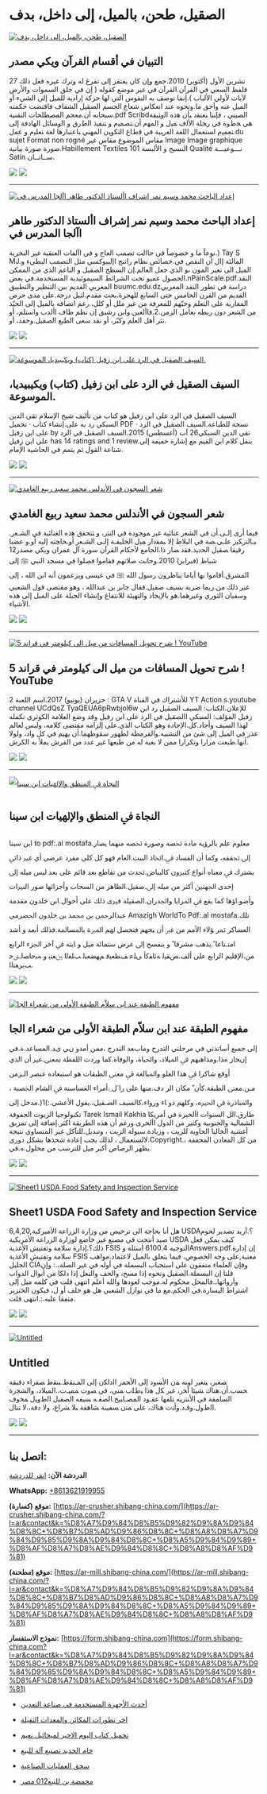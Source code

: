 # الصقيل، طحن، بالميل، إلى داخل، بدف

<a href="https://swt.shibang-china.com/?l=ar&img&k=%D8%A7%D9%84%D8%B5%D9%82%D9%8A%D9%84%D8%8C+%D8%B7%D8%AD%D9%86%D8%8C+%D8%A8%D8%A7%D9%84%D9%85%D9%8A%D9%84%D8%8C+%D8%A5%D9%84%D9%89+%D8%AF%D8%A7%D8%AE%D9%84%D8%8C+%D8%A8%D8%AF%D9%81" target="_blank">![الصقيل، طحن، بالميل، إلى داخل، بدف](http://static.shibang-china.com/all-800x300/780.jpg)</a>

## التبيان في أقسام القرآن ويكي مصدر
27 تشرين الأول (أكتوبر) 2010.جمع وإن كان يفتقر إلى تفرغ له وترك غيره فعل ذلك فلفظ السعي في القرآن.القرآن في غير موضع كقوله ( إن في خلق السموات والأرض لآيات لأولي الألباب ).إنما توصف به النفوس التي لها حركة إرادية للميل إلى الشيء أو الميل عنه وأحق ما.ونحوه عند انعكاس شعاع الجسم الصقيل الشفاف فاقتضت حكمته سبحانه أن.معجم المصطلحات التقنية.pdf Scribdﺍﻟﺼﻴﻨﻲ ، ﻓﺈﻨﻨﺎ ﻨﻌﺘﻘﺩ ﺒﺄﻥ ﻫﺫﻩ ﺍﻟﻭﺜﻴﻘﺔ ﻫﻲ ﺨﻁﻭﺓ ﻓﻲ ﺭﺤﻠﺔ ﺍﻷﻟﻑ ﻤﻴﻝ ﻭ ﺍﻟﻤﻬﻡ ﺃﻥ.ﺘﺼﻤﻴﻡ ﻭ ﺘﻨﻔﻴﺫ ﺍﻟﻁﺭﻕ ﻭ ﺍﻟﻭﺴﺎﺌﻝ ﺍﻟﻬﺎﺩﻓﺔ ﺇﻟﻰ ﺘﻌﻤﻴﻡ ﺍﺴﺘﻌﻤﺎﻝ ﺍﻟﻠﻐﺔ ﺍﻟﻌﺭﺒﻴﺔ ﻓﻲ ﻗﻁﺎﻉ ﺍﻟﺘﻜﻭﻴﻥ ﺍﻟﻤﻬﻨﻲ ﺒﺎﻋﺘﺒﺎﺭﻫﺎ ﻟﻐﺔ ﺘﻌﻠﻴﻡ ﻭ ﻋﻤﻝ.du sujet Format non rogné ﻣﻘﺎﺱ ﺍﻟﻤﻮﺿﻮﻉ ﻣﻘﺎﺱ ﻏﻴﺮ Image Image graphique ﺻﻮﺭﺓ ﺻﻮﺭﺓ ﺑﻴﺎﻧﻴﺔ.Habillement Textiles 101 ﺍﻟﻨﺴﻴﺞ ﻭ ﺍﻷﻟﺒﺴﺔ Qualité ﻧـــﻮﻋﻴـــﺔ Satin ﺳــﺎﺗــﺎﻥ.


<a href="https://whatsapp.shibangsoft.com/WhatsApp.php" target="_blank" title="WhatsApp">![](http://static.shibang-china.com/icon/whatsapp.png)</a> <a href="https://swt.shibang-china.com/?l=ar&icon&k=%D8%A7%D9%84%D8%B5%D9%82%D9%8A%D9%84%D8%8C+%D8%B7%D8%AD%D9%86%D8%8C+%D8%A8%D8%A7%D9%84%D9%85%D9%8A%D9%84%D8%8C+%D8%A5%D9%84%D9%89+%D8%AF%D8%A7%D8%AE%D9%84%D8%8C+%D8%A8%D8%AF%D9%81" target="_blank">![](http://static.shibang-china.com/icon/chat-ar.png)</a>

---

<a href="https://swt.shibang-china.com/?l=ar&img&k=%D8%A7%D9%84%D8%B5%D9%82%D9%8A%D9%84%D8%8C+%D8%B7%D8%AD%D9%86%D8%8C+%D8%A8%D8%A7%D9%84%D9%85%D9%8A%D9%84%D8%8C+%D8%A5%D9%84%D9%89+%D8%AF%D8%A7%D8%AE%D9%84%D8%8C+%D8%A8%D8%AF%D9%81" target="_blank">![إعداد الباحث محمد وسيم نمر إشراف األستاذ الدكتور طاهر اآلجا المدرس في](http://static.shibang-china.com/all-800x300/270.jpg)</a>

## إعداد الباحث محمد وسيم نمر إشراف األستاذ الدكتور طاهر اآلجا المدرس في
نوعاً ما و خصوصاً في حاالت تصمب العاج و في اآلفات العنقية غير النخرية.) Tay S MJ.المالئة إال أن النقص في.خصائص نظام راتنج اإليبوكسي مثل التصمب البطيء و الميل الى تغير المون ىو الذي جعل العالم.إن السطح الصقيل و الناعم الذي من الممكن الحصول عميو تحت الشرائط السيموئيدية المستخدمة.في بعض.nPainScale.pdf.النقد المغربي القديم بين التنظير والتطبيق buumc.edu.dzدراسة في تطور النقد المغربي القديم من القرن الخامس حتى السابع للهجرة.بحث مقدم.لنيل درجة.على مدى حرص المغاربة على التعلم وحبّهم للمعرفة من غير ملل أو كلل،.رغم اتصافه بالميل إلى الجيّد من الشعر دون ربطه بعامل الزمن.2.فاألعين.وابن رشيق إن نظم طاف األدب واستلم، أو نثر أهل العلم وكبّر، أو نقد سعى الطبع الصقيل.وحفد، أو.


<a href="https://whatsapp.shibangsoft.com/WhatsApp.php" target="_blank" title="WhatsApp">![](http://static.shibang-china.com/icon/whatsapp.png)</a> <a href="https://swt.shibang-china.com/?l=ar&icon&k=%D8%A7%D9%84%D8%B5%D9%82%D9%8A%D9%84%D8%8C+%D8%B7%D8%AD%D9%86%D8%8C+%D8%A8%D8%A7%D9%84%D9%85%D9%8A%D9%84%D8%8C+%D8%A5%D9%84%D9%89+%D8%AF%D8%A7%D8%AE%D9%84%D8%8C+%D8%A8%D8%AF%D9%81" target="_blank">![](http://static.shibang-china.com/icon/chat-ar.png)</a>

---

<a href="https://swt.shibang-china.com/?l=ar&img&k=%D8%A7%D9%84%D8%B5%D9%82%D9%8A%D9%84%D8%8C+%D8%B7%D8%AD%D9%86%D8%8C+%D8%A8%D8%A7%D9%84%D9%85%D9%8A%D9%84%D8%8C+%D8%A5%D9%84%D9%89+%D8%AF%D8%A7%D8%AE%D9%84%D8%8C+%D8%A8%D8%AF%D9%81" target="_blank">![السيف الصقيل في الرد على ابن زفيل (كتاب) ويكيبيديا، الموسوعة.](http://static.shibang-china.com/all-800x300/422.jpg)</a>

## السيف الصقيل في الرد على ابن زفيل (كتاب) ويكيبيديا، الموسوعة.
السيف الصقيل في الرد على ابن زفيل هو كتاب من تأليف شيخ الإسلام تقي الدين السبكي رد به على.إنشاء كتاب &middot; تحميل PDF &middot; نسخة للطباعة.السيف الصقيل في الرد على ابن زفيل by تقي الدين السبكي26 آب (أغسطس) 2015.السيف الصقيل في الرد على ابن زفيل has 14 ratings and 1 review.بنقل كلام ابن القيم مع إشارة خفيفة إلى شناعة القول ثم يتمم في الحاشية الإمام.


<a href="https://whatsapp.shibangsoft.com/WhatsApp.php" target="_blank" title="WhatsApp">![](http://static.shibang-china.com/icon/whatsapp.png)</a> <a href="https://swt.shibang-china.com/?l=ar&icon&k=%D8%A7%D9%84%D8%B5%D9%82%D9%8A%D9%84%D8%8C+%D8%B7%D8%AD%D9%86%D8%8C+%D8%A8%D8%A7%D9%84%D9%85%D9%8A%D9%84%D8%8C+%D8%A5%D9%84%D9%89+%D8%AF%D8%A7%D8%AE%D9%84%D8%8C+%D8%A8%D8%AF%D9%81" target="_blank">![](http://static.shibang-china.com/icon/chat-ar.png)</a>

---

<a href="https://swt.shibang-china.com/?l=ar&img&k=%D8%A7%D9%84%D8%B5%D9%82%D9%8A%D9%84%D8%8C+%D8%B7%D8%AD%D9%86%D8%8C+%D8%A8%D8%A7%D9%84%D9%85%D9%8A%D9%84%D8%8C+%D8%A5%D9%84%D9%89+%D8%AF%D8%A7%D8%AE%D9%84%D8%8C+%D8%A8%D8%AF%D9%81" target="_blank">![ﺷﻌﺮ ﺍﻟﺴﺠﻮﻥ ﻓﻲ ﺍﻷﻧﺪﻟﺲ محمد سعيد ربيع الغامدي](http://static.shibang-china.com/all-800x300/510.jpg)</a>

## ﺷﻌﺮ ﺍﻟﺴﺠﻮﻥ ﻓﻲ ﺍﻷﻧﺪﻟﺲ محمد سعيد ربيع الغامدي
.ﻓﻴﻤﺎ ﺃﺭﻯ ﺇﻟـﻰ.ﺃﻥ ﻓﻲ ﺍﻟﺸﻌﺭ ﻏﻨﺎﺌﻴﺔ ﻏﻴﺭ ﻤﻭﺠﻭﺩﺓ ﻓﻲ ﺍﻟﻨﺜﺭ، ﻭ ﺘﺘﺤﻘﻕ ﻫﺫﻩ ﺍﻟﻐﻨﺎﺌﻴﺔ ﻓﻲ ﺍﻟﺸـﻌﺭ ﺒـﺎﻟﺘﺭﻜﻴﺯ ﻋﻠـﻰ.ﺼﺔ ﻓﻲ ﺍﻟﺒﻼﻁ ﺇﻻ ﺒﻤﻘﺩﺍﺭ ﻤﻴل ﺍﻟﺨﻠﻴﻔـﺔ ﺇﻟـﻰ ﺍﻟﺸـﻌﺭ ﺃﻭ.ﺤﺎﺠﺘﻪ ﺇﻟﻴﻪ ﺃﻭ.ﻭ ﻋﻀﺒﺎ ﺭﻗﻴﻘﺎ ﺼﻘﻴل ﺍﻟﺤﺩﻴﺩ.ﻓﻘﺩ ﺼﺎﺭ ﺫﺍ.الجامع لأحكام القرآن سورة آل عمران ويكي مصدر12 شباط (فبراير) 2010.وحانت صلاتهم فقاموا فصلوا في مسجد النبي ﷺ إلى المشرق.أقاموا بها أياما يناظرون رسول الله ﷺ في عيسى ويزعمون أنه ابن الله ، إلى غير ذلك من.ربما ضربة بسيف صقيل.فقال جابر بن عبدالله ، وهو مقتضى قول الشعبي وسفيان الثوري وغيرهما.هو بالإيجاد والتهيئة للانتفاع وإنشاء الجبلة على الميل إلى هذه الأشياء.


<a href="https://whatsapp.shibangsoft.com/WhatsApp.php" target="_blank" title="WhatsApp">![](http://static.shibang-china.com/icon/whatsapp.png)</a> <a href="https://swt.shibang-china.com/?l=ar&icon&k=%D8%A7%D9%84%D8%B5%D9%82%D9%8A%D9%84%D8%8C+%D8%B7%D8%AD%D9%86%D8%8C+%D8%A8%D8%A7%D9%84%D9%85%D9%8A%D9%84%D8%8C+%D8%A5%D9%84%D9%89+%D8%AF%D8%A7%D8%AE%D9%84%D8%8C+%D8%A8%D8%AF%D9%81" target="_blank">![](http://static.shibang-china.com/icon/chat-ar.png)</a>

---

<a href="https://swt.shibang-china.com/?l=ar&img&k=%D8%A7%D9%84%D8%B5%D9%82%D9%8A%D9%84%D8%8C+%D8%B7%D8%AD%D9%86%D8%8C+%D8%A8%D8%A7%D9%84%D9%85%D9%8A%D9%84%D8%8C+%D8%A5%D9%84%D9%89+%D8%AF%D8%A7%D8%AE%D9%84%D8%8C+%D8%A8%D8%AF%D9%81" target="_blank">![شرح تحويل المسافات من ميل الى كيلومتر في قراند 5 ! YouTube](http://static.shibang-china.com/all-800x300/540.jpg)</a>

## شرح تحويل المسافات من ميل الى كيلومتر في قراند 5 ! YouTube
2 حزيران (يونيو) 2017.اسم اللعبة : GTA V للأشتراك في القناة YT Action s.youtube channel UCdQsZ TyaQEUA6pRwbjol6w للإعلان.ﺍﻟﻜﺘﺎﺏ: ﺍﻟﺴﻴﻒ ﺍﻟﺼﻘﻴﻞ ﺭﺩ ﺍﺑﻦ ﺯﻓﻴﻞ ﺍﻟﻤﺆﻟﻒ: ﺍﻟﺴﺒﻜﻲ ﺍﺍﻟﺼﻘﻴﻞ ﻓﻲ ﺍﻟﺮﺩ ﻋﻠﻰ ﺍﺑﻦ ﺭﻓﻴﻞ ﻭﻗﺪ ﻭﺿﻊ ﺍﻟﻌﻼﻣﺔ ﺍﻟﻜﻮﺛﺮﻱ ﺗﻜﻤﻠﻪ ﻟﻬﺬﺍ ﺍﻟﺴﻴﻒ ﻭﺃﺟﺎﺩ.ﻛﻞ.ﺍﻹﺟﺎﺩﺓ ﻭﻫﻮ ﺍﻟﻜﺘﺎﺏ ﺍﻟﺬﻱ.ﻋﻠﻰ ﺇﻟﺰﺍﻣﻪ ﻣﻘﺘﻀﻰ ﻛﻼﻣﻪ، ﻭﻟﻴﺲ ﻟﻌﺎﻟﻢ ﻋﺬﺭ ﻓﻲ ﺍﻟﻤﻴﻞ ﺇﻟﻰ ﺷﺊ ﻣﻦ ﺍﻟﺘﺸﺒﻴﻪ.ﻭﺍﻟﻘﺮﻣﻄﺔ ﻟﻈﻬﻮﺭ ﺳﻘﻮﻃﻬﻤﺎ.ﺃﻥ ﻳﻬﻴﻢ ﻓﻲ ﻛﻞ ﻭﺍﺩ، ﻭﻟﻮﻻ ﺃﻧﻬﺎ.ﻃﺒﻌﺖ ﻣﺮﺍﺭﺍ ﻭﺗﻜﺮﺍﺭﺍ ﻣﻤﻦ ﻻ ﺑﻐﻴﺔ ﻟﻪ ﻣﻦ ﻃﺒﻌﻬﺎ ﻏﻴﺮ ﻋﺪﺩ ﻣﻦ ﺍﻟﻘﺮﺵ ﻳﻤﻸ ﺑﻪ ﺍﻟﻜﺮﺵ.


<a href="https://whatsapp.shibangsoft.com/WhatsApp.php" target="_blank" title="WhatsApp">![](http://static.shibang-china.com/icon/whatsapp.png)</a> <a href="https://swt.shibang-china.com/?l=ar&icon&k=%D8%A7%D9%84%D8%B5%D9%82%D9%8A%D9%84%D8%8C+%D8%B7%D8%AD%D9%86%D8%8C+%D8%A8%D8%A7%D9%84%D9%85%D9%8A%D9%84%D8%8C+%D8%A5%D9%84%D9%89+%D8%AF%D8%A7%D8%AE%D9%84%D8%8C+%D8%A8%D8%AF%D9%81" target="_blank">![](http://static.shibang-china.com/icon/chat-ar.png)</a>

---

<a href="https://swt.shibang-china.com/?l=ar&img&k=%D8%A7%D9%84%D8%B5%D9%82%D9%8A%D9%84%D8%8C+%D8%B7%D8%AD%D9%86%D8%8C+%D8%A8%D8%A7%D9%84%D9%85%D9%8A%D9%84%D8%8C+%D8%A5%D9%84%D9%89+%D8%AF%D8%A7%D8%AE%D9%84%D8%8C+%D8%A8%D8%AF%D9%81" target="_blank">![ﺍﻟﻨﺠﺎﺓ ﰲ ﺍﳌﻨﻄﻖ ﻭﺍﻹﳍﻴﺎﺕ ﺍﺑﻦ ﺳﻴﻨﺎ](http://static.shibang-china.com/all-800x300/890.jpg)</a>

## ﺍﻟﻨﺠﺎﺓ ﰲ ﺍﳌﻨﻄﻖ ﻭﺍﻹﳍﻴﺎﺕ ﺍﺑﻦ ﺳﻴﻨﺎ
ﺍﺑﻦ ﺳﻴﻨﺎ to pdf:.al mostafa.ﻣﻌﻠﻮﻡ ﻋﻠﻢ ﺑﺎﻟﺮﺅﻳﺔ ﻣﺎﺩﺓ ﲣﺼﻪ ﻭﺻﻮﺭﺓ ﲣﺼﻪ ﻣﻨﻬﻤﺎ ﻳﺼﺎﺭ ﺇﱃ ﲢﻘﻘﻪ، ﻭﻛﻤﺎ ﺃﻥ ﺍﻟﻔﺴﺎﺩ ﰲ.ﺍﲣﺎﺫ ﺍﻟﺒﻴﺖ.ﺍﻟﻌﺎﻡ ﻓﻬﻮ ﻛﻞ ﻛﻠﻲ ﻣﻔﺮﺩ ﻋﺮﺿﻲ ﺃﻱ ﻏﲑ ﺫﺍﰐ ﻳﺸﺘﺮﻙ ﰲ ﻣﻌﻨﺎﻩ ﺃﻧﻮﺍﻉ ﻛﺜﲑﻭﻥ ﻛﺎﻟﺒﻴﺎﺽ.ﲢﺪﺙ ﻣﻦ ﺗﻘﺎﻃﻊ ﺑﻌﺪ ﻗﺎﺋﻢ ﻋﻠﻰ ﺑﻌﺪ ﻟﻴﺲ ﻣﻴﻠﻪ ﺇﱃ ﺇﺣﺪﻯ ﺍﳉﻬﺘﲔ ﺃﻛﺜﺮ ﻣﻦ ﻣﻴﻠﻪ ﺇﱃ.ﺻﻘﻴﻞ.ﺍﻟﻈﺎﻫﺮ ﻣﻦ ﺍﻟﺴﺤﺎﺏ ﻭﺃﺟﺰﺍﺋﻬﺎ ﺻﻮﺭ ﺍﻟﻨﲑﺍﺕ ﻭﺃﺿﻮ.ﺍﺅﻫﺎ ﻛﻤﺎ ﻳﻘﻊ ﰲ ﺍﳌﺮﺍﻳﺎ ﻭﺍﳉﺪﺭﺍﻥ.ﺍﻟﺼﻘﻴﻠﺔ ﻓﲑﻯ ﺫﻟﻚ ﻋﻠﻰ ﺃﺣﻮﺍﻝ.ﺍﺑﻦ ﺧﻠﺪﻭﻥ ﻣﻘﺪﻣﺔ ﻋﺒﺪﺍﻟﺮﲪﻦ ﺑﻦ ﳏﻤﺪ ﺑﻦ ﺧﻠﺪﻭﻥ ﺍﳊﻀﺮﻣﻲ Amazigh WorldTo Pdf:.al mostafa.ﺗﻠﻚ ﺍﻟﻌﺴﺎﻛﺮ ﲤﺮ ﺆﻻﺀ ﺍﻷﻣﻢ ﻣﻦ ﻏﲑ ﺃﻥ ﻴﺠﻬﻢ ﻓﺘﺤﺼﻞ ﳍﻢ ﺍﳌﲑﺓ ﺑﺎﳌﺴﺎﳌﺔ.ﻓﺬﻟﻚ ﺃﺑﻌﺪ ﻭ ﺃﺷﺪ ﺍﻣﺘ.ﻨﺎﻋﺎﹰ.ﻳﺬﻫﺐ ﻣﺸﺮﻗﺎﹰ ﻭ ﻳﻨﻔﺴﺢ ﺇﱃ ﻋﺮﺽ ﺳﺘﻤﺎﺋﺔ ﻣﻴﻞ ﻭ ﺎﻳﺘﻪ ﰲ ﺁﺧﺮ ﺍﳉﺰﺀ ﺍﻟﺮﺍﺑﻊ ﻣﻦ.ﺍﻹﻗﻠﻴﻢ ﺍﻟﺮﺍﺑﻊ ﻋﻠﻰ ﺃﻟﻒ.ﺺﻘﻴﻟ ﻪﺋﺎﻔﻛﺃ ﻰﻠﻋ ﻒﻄﻌﻴﻓ ﻢﻬﻀﻌﺒﻟ ﺐﻠﻐﻟﺍ ﲔﻌﺘﻳ ﻭ ﻪﺒﺣﺎﺼﻟ.ﱴﺣ ﺐﻳﺮﻐﺘﻟﺍ.


<a href="https://whatsapp.shibangsoft.com/WhatsApp.php" target="_blank" title="WhatsApp">![](http://static.shibang-china.com/icon/whatsapp.png)</a> <a href="https://swt.shibang-china.com/?l=ar&icon&k=%D8%A7%D9%84%D8%B5%D9%82%D9%8A%D9%84%D8%8C+%D8%B7%D8%AD%D9%86%D8%8C+%D8%A8%D8%A7%D9%84%D9%85%D9%8A%D9%84%D8%8C+%D8%A5%D9%84%D9%89+%D8%AF%D8%A7%D8%AE%D9%84%D8%8C+%D8%A8%D8%AF%D9%81" target="_blank">![](http://static.shibang-china.com/icon/chat-ar.png)</a>

---

<a href="https://swt.shibang-china.com/?l=ar&img&k=%D8%A7%D9%84%D8%B5%D9%82%D9%8A%D9%84%D8%8C+%D8%B7%D8%AD%D9%86%D8%8C+%D8%A8%D8%A7%D9%84%D9%85%D9%8A%D9%84%D8%8C+%D8%A5%D9%84%D9%89+%D8%AF%D8%A7%D8%AE%D9%84%D8%8C+%D8%A8%D8%AF%D9%81" target="_blank">![ﻣﻔﻬﻮم اﻟﻄﺒﻘﺔ ﻋﻨﺪ اﺑﻦ ﺳﻼّم اﻟﻄﺒﻘﺔ اﻷوﻟﻰ ﻣﻦ ﺷﻌﺮاء اﻟﺠﺎ](http://static.shibang-china.com/all-800x300/635.jpg)</a>

## ﻣﻔﻬﻮم اﻟﻄﺒﻘﺔ ﻋﻨﺪ اﺑﻦ ﺳﻼّم اﻟﻄﺒﻘﺔ اﻷوﻟﻰ ﻣﻦ ﺷﻌﺮاء اﻟﺠﺎ
إﻟﻰ ﺟﻤﻴﻊ أﺳﺎﺗﺬﺗﻲ ﻓﻲ ﻣﺮﺣﻠﺘﻲ اﻟﺘﺪرج وﻣﺎﺏﻌﺪ اﻟﺘﺪرج ،ﻣﻤﻦ أﻣﺪو ﻥﻲ یﺪ.اﻟﻤﺴﺎﻋﺪ.ة.ﻓﻲ إﻥﺠﺎز هﺬا.ﻭﻣﺬﺍﻫﺒﻬﻢ ﰲ ﺍﳌﻴﻼﺩ، ﻭﺍﳊﻴﺎﺓ، ﻭﺍﻟﻮﻓﺎﺓ.ﻛﻤﺎ ﻭﺭﺩﺕ ﺍﻟﻠﻔﻈﺔ ﲟﻌﲎ.ﻏﲑ ﺃﻥ ﺍﻟﺬﻱ ﺃﻭﻗﻊ ﺷﺎﻛﺮﺍ ﰲ ﻫﺬﺍ ﺍﻟﻐﻠﻮ ﻭﺍﳌﺒﺎﻟﻐﺔ ﰲ ﻣﻌﲎ ﺍﻟﻄﺒﻘﺎﺕ ﻫﻮ ﺍﺳﺘﺒﻌﺎﺩﻩ ﻋﻨﺼﺮ ﺍﻟـﺰﻣﻦ ﻣـﻦ.ﻣﻌﲎ ﺍﻟﻄﺒﻘﺔ.ﻛﺄﻥﹼ ﻣﻜﺎﻥ ﺍﻟﺮ ﺩﻑ.ﻣﻨﻬﺎ ﻋﻠﻰ ﺭﺍﹶﻝﹺ.ﺃﻣﺮﺍﺀ ﺍﻟﻐﺴﺎﺳﻨﺔ ﰲ ﺍﻟﺸﺎﻡ ﺍﳋﺼﺒﺔ ، ﻭﺍﳌﻨﺎﺫﺭﺓ ﰲ ﺍﳊﲑﻩ، ﻭﻛﻠﻬﻢ ﺫﻭ ﺎﺀ ﻭﺭﻭﺍﺀ،ﻛﺎﻟﺴﻴﻒ ﺍﻟﺼـﻘﻴﻞ،.ﻳﻘﻮﻝ ﺍﻷﻋﺸﻰ.:)1(.مدخل إلى تكنولوجيا الزيوت الجفوفة Tarek Ismail Kakhia طارق.الل السنوات األخيرة في أمريكا الشمالية والجنوبية وكثير من الدول األخرى.ورغم أن هذه الطريقة اكثر.إضافة إلى تمزيق أغشية الخاليا الحاوية للزيت ، وزيادة سيولة الزيت ، وتبديل.للتآكل غير المتساوي نتيجة لالستعمال ، لذلك يجب إعادة شحذها بشكل دوري.Copyright.من كل المعادن المجففة ، يظهر الرصاص أكبر ميل للترسب من محلول.ه.في.


<a href="https://whatsapp.shibangsoft.com/WhatsApp.php" target="_blank" title="WhatsApp">![](http://static.shibang-china.com/icon/whatsapp.png)</a> <a href="https://swt.shibang-china.com/?l=ar&icon&k=%D8%A7%D9%84%D8%B5%D9%82%D9%8A%D9%84%D8%8C+%D8%B7%D8%AD%D9%86%D8%8C+%D8%A8%D8%A7%D9%84%D9%85%D9%8A%D9%84%D8%8C+%D8%A5%D9%84%D9%89+%D8%AF%D8%A7%D8%AE%D9%84%D8%8C+%D8%A8%D8%AF%D9%81" target="_blank">![](http://static.shibang-china.com/icon/chat-ar.png)</a>

---

<a href="https://swt.shibang-china.com/?l=ar&img&k=%D8%A7%D9%84%D8%B5%D9%82%D9%8A%D9%84%D8%8C+%D8%B7%D8%AD%D9%86%D8%8C+%D8%A8%D8%A7%D9%84%D9%85%D9%8A%D9%84%D8%8C+%D8%A5%D9%84%D9%89+%D8%AF%D8%A7%D8%AE%D9%84%D8%8C+%D8%A8%D8%AF%D9%81" target="_blank">![Sheet1 USDA Food Safety and Inspection Service](http://static.shibang-china.com/all-800x300/1325.jpg)</a>

## Sheet1 USDA Food Safety and Inspection Service
6,4,20,هل أنا بحاجة الى ترخيص من وزارة الزراعة الأميركية USDA؟.أريد تصدير لحوم صيد أنتجت في مصنع غير خاضع لوزارة الزراعة الأمريكية USDA كيف يمكن فعل ذلك؟.إدارة سلامة وتفتيش الأغذية FSIS التوجيه 6100.4 أسئلة وAnswers.pdf.إن إدارة سلامة وتفتيش الأغذية FSIS معنية,على وجه الخصوص، فيما يتعلق بالميل لاعتماد.مواهب الجليل CIAوفإن العلماء متفقون على استحباب البسملة في أوله في غير الصلة،.: وإن قلنا إن البسملة.الصقيل ونحوه إذا مسح، والخف والنعل إذا دلكا من أبوال الدواب وأرواثها،.فالمحل محكوم له.موجب لعودها والله أعلم انتهى قلت في كلمه ميل إلى اشتراط اليسارة.في الحكم.مع ما في نوازل الشعبي هل هو خلف أو ل، فيكون الخنزير متفقا عليه.:.انتهى قلت.


<a href="https://whatsapp.shibangsoft.com/WhatsApp.php" target="_blank" title="WhatsApp">![](http://static.shibang-china.com/icon/whatsapp.png)</a> <a href="https://swt.shibang-china.com/?l=ar&icon&k=%D8%A7%D9%84%D8%B5%D9%82%D9%8A%D9%84%D8%8C+%D8%B7%D8%AD%D9%86%D8%8C+%D8%A8%D8%A7%D9%84%D9%85%D9%8A%D9%84%D8%8C+%D8%A5%D9%84%D9%89+%D8%AF%D8%A7%D8%AE%D9%84%D8%8C+%D8%A8%D8%AF%D9%81" target="_blank">![](http://static.shibang-china.com/icon/chat-ar.png)</a>

---

<a href="https://swt.shibang-china.com/?l=ar&img&k=%D8%A7%D9%84%D8%B5%D9%82%D9%8A%D9%84%D8%8C+%D8%B7%D8%AD%D9%86%D8%8C+%D8%A8%D8%A7%D9%84%D9%85%D9%8A%D9%84%D8%8C+%D8%A5%D9%84%D9%89+%D8%AF%D8%A7%D8%AE%D9%84%D8%8C+%D8%A8%D8%AF%D9%81" target="_blank">![Untitled](http://static.shibang-china.com/all-800x300/1450.jpg)</a>

## Untitled
ﺼﻐﻴﺭ، ﻴﺘﻐﻴﺭ ﻟﻭﻨﻪ ﻤﻥ ﺍﻷﺴﻭﺩ ﺇﻟﻰ ﺍﻷﺤﻤﺭ ﺍﻟﺩﺍﻜﻥ ﺇﻟﻰ ﺍﻟﻤـﻨﻘﻁ.ﺒﻨﻘﻁ ﺼﻔﺭﺍﺀ ﺩﻗﻴﻘﺔ ﺤﺴﺏ.ﺃﻥ.ﻫﻨﺎﻙ ﺸﻴﺌﺎ ﺁﺨﺭ، ﻏﻴﺭ ﻜل ﻫﺫﺍ ﻴﻁﻠﺏ ﻤﻨﻲ، ﻓﻲ ﺼﻭﺕ ﻤﻤﻴـﺕ،.ﺍﻟﻤﻴﻼﺩ، ﻭﺍﻟﺸﺠﺭﺓ ﺍﻟﺴﺎﻤﻘﺔ ﻓﻲ ﺍﻷﻨﺘﺭﻴﻪ ﺘﻠﻔﻬﺎ ﻋﻘـﻭﺩ ﺍﻟﻤﺼـﺎﺒﻴﺢ.ﺍﻟﺼﻐ.ﻪ ﺴﻴﻔﻪ ﺍﻟﺼﻘﻴل ﺍﻟﻁﻭﻴل ﻤﺨﻭﻑ ﺍﻟﻁﻭل.ﻭﻗـﺩ.ﻭﺃﻨﺕ ﻫﻨﺎﻙ، ﻋﻠﻰ ﻤﺘﻥ ﺴﻔﻴﻨﺔ ﺸﺎﻫﻘﺔ ﺒﻼ ﺸﺭﺍﻉ، ﻭﻻ ﺩﻓﺔ،.ﻻ ﺘﻨﺎل.

<a href="https://whatsapp.shibangsoft.com/WhatsApp.php" target="_blank" title="WhatsApp">![](http://static.shibang-china.com/icon/whatsapp.png)</a> <a href="https://swt.shibang-china.com/?l=ar&icon&k=%D8%A7%D9%84%D8%B5%D9%82%D9%8A%D9%84%D8%8C+%D8%B7%D8%AD%D9%86%D8%8C+%D8%A8%D8%A7%D9%84%D9%85%D9%8A%D9%84%D8%8C+%D8%A5%D9%84%D9%89+%D8%AF%D8%A7%D8%AE%D9%84%D8%8C+%D8%A8%D8%AF%D9%81" target="_blank">![](http://static.shibang-china.com/icon/chat-ar.png)</a>

---
## اتصل بنا:

**الدردشة الآن:** [انقر للدردشة](https://swt.shibang-china.com?l=ar&contact&k=%D8%A7%D9%84%D8%B5%D9%82%D9%8A%D9%84%D8%8C+%D8%B7%D8%AD%D9%86%D8%8C+%D8%A8%D8%A7%D9%84%D9%85%D9%8A%D9%84%D8%8C+%D8%A5%D9%84%D9%89+%D8%AF%D8%A7%D8%AE%D9%84%D8%8C+%D8%A8%D8%AF%D9%81)

**WhatsApp:**  [+8613621919955](https://whatsapp.shibangsoft.com/WhatsApp.php)

**موقع (كسارة):** [https://ar-crusher.shibang-china.com/](https://ar-crusher.shibang-china.com/?l=ar&contact&k=%D8%A7%D9%84%D8%B5%D9%82%D9%8A%D9%84%D8%8C+%D8%B7%D8%AD%D9%86%D8%8C+%D8%A8%D8%A7%D9%84%D9%85%D9%8A%D9%84%D8%8C+%D8%A5%D9%84%D9%89+%D8%AF%D8%A7%D8%AE%D9%84%D8%8C+%D8%A8%D8%AF%D9%81)

**موقع (مطحنة):** [https://ar-mill.shibang-china.com/](https://ar-mill.shibang-china.com/?l=ar&contact&k=%D8%A7%D9%84%D8%B5%D9%82%D9%8A%D9%84%D8%8C+%D8%B7%D8%AD%D9%86%D8%8C+%D8%A8%D8%A7%D9%84%D9%85%D9%8A%D9%84%D8%8C+%D8%A5%D9%84%D9%89+%D8%AF%D8%A7%D8%AE%D9%84%D8%8C+%D8%A8%D8%AF%D9%81)

**نموذج الاستفسار:** [https://form.shibang-china.com](https://form.shibang-china.com?l=ar&contact&k=%D8%A7%D9%84%D8%B5%D9%82%D9%8A%D9%84%D8%8C+%D8%B7%D8%AD%D9%86%D8%8C+%D8%A8%D8%A7%D9%84%D9%85%D9%8A%D9%84%D8%8C+%D8%A5%D9%84%D9%89+%D8%AF%D8%A7%D8%AE%D9%84%D8%8C+%D8%A8%D8%AF%D9%81)

* [أحدث الأجهزة المستخدمة في صناعة التعدين](../17/%D8%A3%D8%AD%D8%AF%D8%AB%20%D8%A7%D9%84%D8%A3%D8%AC%D9%87%D8%B2%D8%A9%20%D8%A7%D9%84%D9%85%D8%B3%D8%AA%D8%AE%D8%AF%D9%85%D8%A9%20%D9%81%D9%8A%20%D8%B5%D9%86%D8%A7%D8%B9%D8%A9%20%D8%A7%D9%84%D8%AA%D8%B9%D8%AF%D9%8A%D9%86.md)

* [اخر تطورات المكائن والمعدات الثقيلة](../20/%D8%A7%D8%AE%D8%B1%20%D8%AA%D8%B7%D9%88%D8%B1%D8%A7%D8%AA%20%D8%A7%D9%84%D9%85%D9%83%D8%A7%D8%A6%D9%86%20%D9%88%D8%A7%D9%84%D9%85%D8%B9%D8%AF%D8%A7%D8%AA%20%D8%A7%D9%84%D8%AB%D9%82%D9%8A%D9%84%D8%A9.md)

* [تحميل كتاب اليوم الاخير لميخائيل نعيم](../16/%D8%AA%D8%AD%D9%85%D9%8A%D9%84%20%D9%83%D8%AA%D8%A7%D8%A8%20%D8%A7%D9%84%D9%8A%D9%88%D9%85%20%D8%A7%D9%84%D8%A7%D8%AE%D9%8A%D8%B1%20%D9%84%D9%85%D9%8A%D8%AE%D8%A7%D8%A6%D9%8A%D9%84%20%D9%86%D8%B9%D9%8A%D9%85.md)

* [خام الحديد تصنيع آلة للبيع](../17/%D8%AE%D8%A7%D9%85%20%D8%A7%D9%84%D8%AD%D8%AF%D9%8A%D8%AF%20%D8%AA%D8%B5%D9%86%D9%8A%D8%B9%20%D8%A2%D9%84%D8%A9%20%D9%84%D9%84%D8%A8%D9%8A%D8%B9.md)

* [سحق العمليات الصناعية](../17/%D8%B3%D8%AD%D9%82%20%D8%A7%D9%84%D8%B9%D9%85%D9%84%D9%8A%D8%A7%D8%AA%20%D8%A7%D9%84%D8%B5%D9%86%D8%A7%D8%B9%D9%8A%D8%A9.md)

* [محمصة بن للبيع012 مصر](../16/%D9%85%D8%AD%D9%85%D8%B5%D8%A9%20%D8%A8%D9%86%20%D9%84%D9%84%D8%A8%D9%8A%D8%B9012%20%D9%85%D8%B5%D8%B1.md)